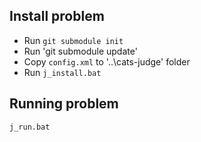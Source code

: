 ## Install problem
  * Run `git submodule init`
  * Run 'git submodule update'
  * Copy `config.xml` to '..\cats-judge' folder
  * Run `j_install.bat`

## Running problem
```
j_run.bat
```
